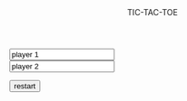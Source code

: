 <!DOCTYPE html>
<html lang="en">
<head>
    <meta charset="UTF-8">
    <meta name="viewport" content="width=device-width, initial-scale=1.0">
    <meta http-equiv="X-UA-Compatible" content="ie=edge">
    <title>Document</title>
    <link rel="stylesheet" href="style.css">
    <script src="https://kit.fontawesome.com/0dc3d58ce3.js" crossorigin="anonymous"></script>
</head>
<body>
    <header>TIC-TAC-TOE</header>
    <div class="player">
        <div >
            <input type="text" value="player 1" id="p1" >
        </div>
        <div>
            <input type="text" value="player 2" id="p2" >
        </div>
    </div>
    <div>
        <p id="win"></p>
    </div>
    <div class="continer">
        <div id="00" class="ddiv"></div>
        <div id="01" class="ddiv"></div>
        <div id="02" class="ddiv"></div>
        <div id="10" class="ddiv"></div>
        <div id="11" class="ddiv"></div>
        <div id="12" class="ddiv"></div>
        <div id="20" class="ddiv"></div>
        <div id="21" class="ddiv"></div>
        <div id="22" class="ddiv"></div>
    </div>
    <div>
        <p><button type="button" id="btnre" onClick="window.location.reload();">restart</button></p>
    </div>
    <script type="text/javascript">
const o='<i class="far fa-circle"></i>';
const x='<i class="fas fa-times"></i>'
var p=1;
var M=[[0,0,0],[0,0,0],[0,0,0]];
var i;
var j;
function tictac(e){
    if(e.target.tagName=='DIV'){
        if(e.target.innerHTML===""){
            if(p%2==0){
                e.target.innerHTML=o;
                i=e.target.id.slice(0,1);
                j=e.target.id.slice(1,2);
                M[i][j]=1;
                p++;
                document.querySelector("#p1").style.border="5px solid green";
                document.querySelector("#p2").style.border="1px solid black";
                check();
               
            }
            else if(p%2!=0){
                e.target.innerHTML=x;
                i=e.target.id.slice(0,1);
                j=e.target.id.slice(1,2);
                M[i][j]=2;
                p++;
                document.querySelector("#p2").style.border="5px solid green";
                document.querySelector("#p1").style.border="1px solid black";
                check();
                
            }

        }
        
    }
}
document.addEventListener("click",tictac);

function check(){
    if(M[0][0]==1&&M[0][1]==1&&M[0][2]==1||M[1][0]==1&&M[1][1]==1&&M[1][2]==1||M[2][0]==1&&M[2][1]==1&&M[2][2]==1||M[0][0]==1&&M[1][0]==1&&M[2][0]==1||M[0][1]==1&&M[1][1]==1&&M[2][1]==1||M[0][2]==1&&M[1][2]==1&&M[2][2]==1||M[0][0]==1&&M[1][1]==1&&M[2][2]==1||M[0][2]==1&&M[1][1]==1&&M[2][0]==1){
document.querySelector("#win").append("winner is player two");
document.querySelector("#win").style.border="1px dashed #E00000";
document.querySelector("#win").style.color="#E00000";
document.removeEventListener("click",tictac);

    }
    else if(M[0][0]==2&&M[0][1]==2&&M[0][2]==2||M[1][0]==2&&M[1][1]==2&&M[1][2]==2||M[2][0]==2&&M[2][1]==2&&M[2][2]==2||M[0][0]==2&&M[1][0]==2&&M[2][0]==2||M[0][1]==2&&M[1][1]==2&&M[2][1]==2||M[0][2]==2&&M[1][2]==2&&M[2][2]==2||M[0][0]==2&&M[1][1]==2&&M[2][2]==2||M[0][2]==2&&M[1][1]==2&&M[2][0]==2){
        document.querySelector("#win").append("winner is player one");
        document.querySelector("#win").style.border="1px dashed #00FF7F";
        document.querySelector("#win").style.color="#00FF7F";
        document.removeEventListener("click",tictac);

    }
    
}

    </script>
    <footer>&copy; Copyright 2019 anas.CHARRADI</footer>

</body>
</html>

